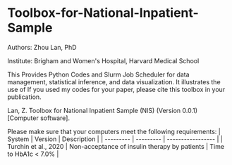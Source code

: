 # Toolbox-for-National-Inpatient-Sample

Authors: Zhou Lan, PhD

Institute: Brigham and Women's Hospital, Harvard Medical School

This Provides Python Codes and Slurm Job Scheduler for data management, statistical inference, and data visualization. It illustrates the use of 
If you used my codes for your paper, please cite this toolbox in your publication.

Lan, Z. Toolbox for National Inpatient Sample (NIS) (Version 0.0.1) [Computer software].

Please make sure that your computers meet the following requirements:
| System | Version | Description | 
| --------- | --------- | ----------------- | 
| Turchin et al., 2020 | Non-acceptance of insulin therapy by patients | Time to HbA1c < 7.0% |

